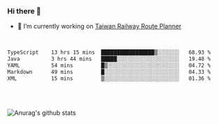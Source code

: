 ### Hi there 👋

- 🔭 I’m currently working on [Taiwan Railway Route Planner](https://github.com/Taiwan-Railway-Route-Planner)

<br/>

<!--START_SECTION:waka-->

```txt
TypeScript    13 hrs 15 mins  █████████████████▒░░░░░░░   68.93 %
Java          3 hrs 44 mins   █████░░░░░░░░░░░░░░░░░░░░   19.48 %
YAML          54 mins         █▒░░░░░░░░░░░░░░░░░░░░░░░   04.72 %
Markdown      49 mins         █░░░░░░░░░░░░░░░░░░░░░░░░   04.33 %
XML           15 mins         ▒░░░░░░░░░░░░░░░░░░░░░░░░   01.36 %
```

<!--END_SECTION:waka-->

<br/>
<br/>

![Anurag's github stats](https://github-readme-stats.vercel.app/api?username=DepickereSven&show_icons=true&theme=tokyonight)



<!--
**DepickereSven/DepickereSven** is a ✨ _special_ ✨ repository because its `README.md` (this file) appears on your GitHub profile.

Here are some ideas to get you started:

- 🔭 I’m currently working on ...
- 🌱 I’m currently learning ...
- 👯 I’m looking to collaborate on ...
- 🤔 I’m looking for help with ...
- 💬 Ask me about ...
- 📫 How to reach me: ...
- 😄 Pronouns: ...
- ⚡ Fun fact: ...
-->
